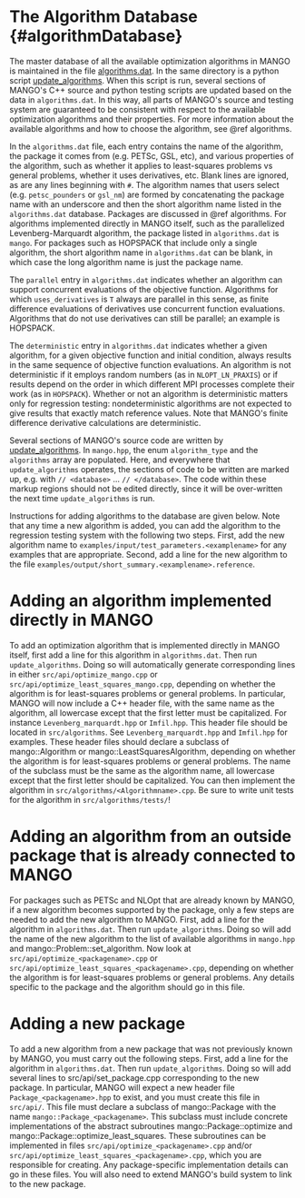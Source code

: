 # The Algorithm Database {#algorithmDatabase}

The master database of all the available optimization algorithms in MANGO is maintained in the file [algorithms.dat](algorithms_8dat_source.html).
In the same directory is a python script [update_algorithms](update__algorithms_source.html). When this script is run,
several sections of MANGO's C++ source and python testing scripts are updated based on the data in `algorithms.dat`. In this way,
all parts of MANGO's source and testing system are guaranteed to be consistent with respect to the available optimization algorithms and their properties.
For more information about the available algorithms and how to choose the algorithm, see @ref algorithms.

In the `algorithms.dat` file, each entry contains the name of the algorithm, the package it comes from (e.g. PETSc, GSL, etc), and various
properties of the algorithm, such as whether it applies to least-squares problems vs general problems, whether it uses derivatives, etc.
Blank lines are ignored, as are any lines beginning with `#`.
The algorithm names that users select (e.g. `petsc_pounders` or `gsl_nm`) are formed by concatenating the package name with an underscore and then the short
algorithm name listed in the `algorithms.dat` database.
Packages are discussed in @ref algorithms.
For algorithms implemented directly in MANGO itself, such as the parallelized Levenberg-Marquardt algorithm, the package listed in `algorithms.dat` is `mango`. For packages such as HOPSPACK that include
only a single algorithm, the short algorithm name in `algorithms.dat` can be blank, in which case the long algorithm name is just the package name.

The `parallel` entry in `algorithms.dat` indicates whether an algorithm can support concurrent evaluations of the objective function.
Algorithms for which `uses_derivatives` is `T` always are parallel in this sense, as finite difference evaluations of derivatives use
concurrent function evaluations. Algorithms that do not use derivatives can still be parallel; an example is HOPSPACK.

The `deterministic` entry in `algorithms.dat` indicates whether a given algorithm, for a given objective function and initial condition, always
results in the same sequence of objective function evaluations. An algorithm is not deterministic if it employs random numbers (as in `NLOPT_LN_PRAXIS`) or
if results depend on the order in which different MPI processes complete their work (as in `HOPSPACK`). 
Whether or not an algorithm
is deterministic matters only for regression testing: nondeterministic algorithms are not expected to give results that exactly match reference values.
Note that MANGO's finite difference derivative calculations are deterministic.

Several sections of MANGO's source code are written by [update_algorithms](update__algorithms_source.html). 
In `mango.hpp`, the enum `algorithm_type` and the `algorithms` array are populated.
Here, and everywhere that `update_algorithms` operates, the sections of code to be written are marked up, e.g.
with `// <database>` ... `// </database>`. The code within these markup regions should not be edited directly,
since it will be over-written the next time `update_algorithms` is run.

Instructions for adding algorithms to the database are given below. Note that any time a new algorithm is added,
you can add the algorithm to the regression testing system with the following two steps. First, add the new algorithm name
to `examples/input/test_parameters.<examplename>` for any examples that are appropriate. Second, add
a line for the new algorithm to the file `examples/output/short_summary.<examplename>.reference`.


# Adding an algorithm implemented directly in MANGO

To add an optimization algorithm that is implemented directly in MANGO itself,
first add a line for this algorithm in `algorithms.dat`. Then run `update_algorithms`.
Doing so will automatically generate corresponding lines in either
`src/api/optimize_mango.cpp` or `src/api/optimize_least_squares_mango.cpp`,
depending on whether the algorithm is for least-squares problems or general problems.
In particular, MANGO will now include a C++ header file, with the same name as the algorithm,
all lowercase except that the first letter must be capitalized. For instance `Levenberg_marquardt.hpp` or `Imfil.hpp`.
This header file should be located in `src/algorithms`. See `Levenberg_marquardt.hpp` and `Imfil.hpp`
for examples.
These header files should declare a subclass of mango::Algorithm or mango::LeastSquaresAlgorithm,
depending on whether the algorithm is for least-squares problems or general problems.
The name of the subclass must be the same as the algorithm name, all lowercase except that the first letter should be capitalized.
You can then implement the algorithm in `src/algorithms/<Algorithmname>.cpp`. Be sure to write unit tests
for the algorithm in `src/algorithms/tests/`!


# Adding an algorithm from an outside package that is already connected to MANGO

For packages such as PETSc and NLOpt that are already known by MANGO, if a new algorithm becomes supported by the package,
only a few steps are needed to add the new algorithm to MANGO. First, add a line for the algorithm in `algorithms.dat`. Then
run `update_algorithms`. Doing so will add the name of the new algorithm to 
the list of available algorithms in `mango.hpp` and mango::Problem::set_algorithm.
Now look at `src/api/optimize_<packagename>.cpp` or `src/api/optimize_least_squares_<packagename>.cpp`,
depending on whether the algorithm is for least-squares problems or general problems.
Any details specific to the package and the algorithm should go in this file.


# Adding a new package

To add a new algorithm from a new package that was not previously known by MANGO, you must carry out the following steps.
First, add a line for the algorithm in `algorithms.dat`. Then run `update_algorithms`. 
Doing so will add several lines to src/api/set_package.cpp corresponding to the new package.
In particular, MANGO will expect a new header file `Package_<packagename>.hpp` to exist,
and you must create this file in `src/api/`. This file must declare a subclass of mango::Package
with the name `mango::Package_<packagename>`. This subclass must include
concrete implementations of the abstract subroutines mango::Package::optimize and mango::Package::optimize_least_squares.
These subroutines can be implemented in files `src/api/optimize_<packagename>.cpp` and/or `src/api/optimize_least_squares_<packagename>.cpp`,
which you are responsible for creating. Any package-specific implementation details can go in these files.
You will also need to extend MANGO's build system to link to the new package.